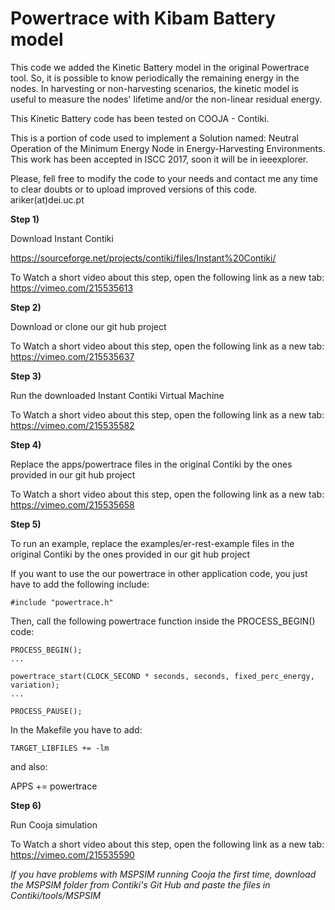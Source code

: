 # Powertrace with Kibam Battery model

This code we added the Kinetic Battery model in the original Powertrace tool. So, it is possible to know periodically the remaining energy in the nodes. In harvesting or non-harvesting scenarios, the kinetic model is useful to measure the nodes' lifetime and/or the non-linear residual energy.

This Kinetic Battery code has been tested on COOJA - Contiki.

This is a portion of code used to implement a Solution named: Neutral Operation of the Minimum Energy Node in Energy-Harvesting Environments. This work has been accepted in ISCC 2017, soon it will be in ieeexplorer.

Please, fell free to modify the code to your needs and contact me any time to clear doubts or to upload improved versions of this code. ariker(at)dei.uc.pt



<b>Step 1) </b> 

Download Instant Contiki

https://sourceforge.net/projects/contiki/files/Instant%20Contiki/

To Watch a short video about this step, open the following link as a new tab:
https://vimeo.com/215535613

<b>Step 2) </b> 

Download or clone our git hub project 

To Watch a short video about this step, open the following link as a new tab:
https://vimeo.com/215535637


<b>Step 3) </b> 

Run the downloaded Instant Contiki Virtual Machine</b>

To Watch a short video about this step, open the following link as a new tab:
https://vimeo.com/215535582

<b>Step 4) </b> 

Replace the apps/powertrace files in the original Contiki by the ones provided in our git hub project

To Watch a short video about this step, open the following link as a new tab:
https://vimeo.com/215535658

<b>Step 5) </b> 

To run an example, replace the examples/er-rest-example files in the original Contiki by the ones provided in our git hub project


If you want to use the our powertrace in other application code, you just have to add the following include: 


```
#include "powertrace.h"
```


Then, call the following powertrace function inside the PROCESS_BEGIN() code:


```
PROCESS_BEGIN();
...

powertrace_start(CLOCK_SECOND * seconds, seconds, fixed_perc_energy, variation);
...

PROCESS_PAUSE();
```

In the Makefile you have to add:

```
TARGET_LIBFILES += -lm
```

and also:

APPS += powertrace

<b>Step 6) </b>

Run Cooja simulation

To Watch a short video about this step, open the following link as a new tab:
https://vimeo.com/215535590

*If you have problems with MSPSIM running Cooja the first time, download the MSPSIM folder from Contiki's Git Hub and paste the files in Contiki/tools/MSPSIM*
